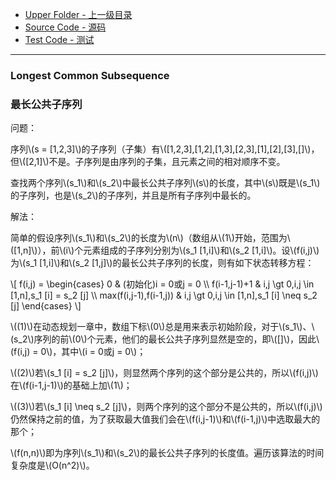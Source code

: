 * [Upper Folder - 上一级目录](../../)
* [Source Code - 源码](https://github.com/zhaochenyou/Way-to-Algorithm/blob/master/src/DynamicProgramming/LinearDP/LongestCommonSubsequence.hpp)
* [Test Code - 测试](https://github.com/zhaochenyou/Way-to-Algorithm/blob/master/src/DynamicProgramming/LinearDP/LongestCommonSubsequence.cpp)

--------

### Longest Common Subsequence
### 最长公共子序列
<div>
问题：
<p id="i">序列\(s = [1,2,3]\)的子序列（子集）有\([1,2,3],[1,2],[1,3],[2,3],[1],[2],[3],[]\)，但\([2,1]\)不是。子序列是由序列的子集，且元素之间的相对顺序不变。 </p>
<p id="i">查找两个序列\(s_1\)和\(s_2\)中最长公共子序列\(s\)的长度，其中\(s\)既是\(s_1\)的子序列，也是\(s_2\)的子序列，并且是所有子序列中最长的。 </p>
解法：
<p id="i">简单的假设序列\(s_1\)和\(s_2\)的长度为\(n\)（数组从\(1\)开始，范围为\([1,n]\)），前\(i\)个元素组成的子序列分别为\(s_1 [1,i]\)和\(s_2 [1,i]\)。设\(f(i,j)\)为\(s_1 [1,i]\)和\(s_2 [1,j]\)的最长公共子序列的长度，则有如下状态转移方程： </p>
\[
f(i,j) =
\begin{cases}
0 & (初始化)i = 0或j = 0 \\
f(i-1,j-1)+1 & i,j \gt 0,i,j \in [1,n],s_1 [i] = s_2 [j] \\
max(f(i,j-1),f(i-1,j)) & i,j \gt 0,i,j \in [1,n],s_1 [i] \neq s_2 [j]
\end{cases}
\]
<p id="i">\((1)\)在动态规划一章中，数组下标\(0\)总是用来表示初始阶段，对于\(s_1\)、\(s_2\)序列的前\(0\)个元素，他们的最长公共子序列显然是空的，即\([]\)，因此\(f(i,j) = 0\)，其中\(i = 0或j = 0\)； </p>
<p id="i">\((2)\)若\(s_1 [i] = s_2 [j]\)，则显然两个序列的这个部分是公共的，所以\(f(i,j)\)在\(f(i-1,j-1)\)的基础上加\(1\)； </p>
<p id="i">\((3)\)若\(s_1 [i] \neq s_2 [j]\)，则两个序列的这个部分不是公共的，所以\(f(i,j)\)仍然保持之前的值，为了获取最大值我们会在\(f(i,j-1)\)和\(f(i-1,j)\)中选取最大的那个； </p>
<p id="i">\(f(n,n)\)即为序列\(s_1\)和\(s_2\)的最长公共子序列的长度值。遍历该算法的时间复杂度是\(O(n^2)\)。 </p>
</div>
